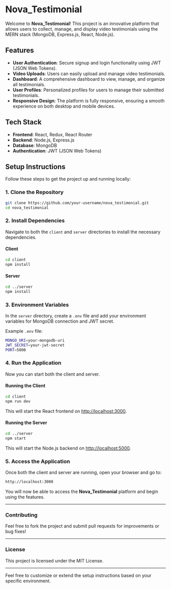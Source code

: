 # Nova_Testimonial

Welcome to **Nova_Testimonial**! This project is an innovative platform that allows users to collect, manage, and display video testimonials using the MERN stack (MongoDB, Express.js, React, Node.js).

## Features

- **User Authentication**: Secure signup and login functionality using JWT (JSON Web Tokens).
- **Video Uploads**: Users can easily upload and manage video testimonials.
- **Dashboard**: A comprehensive dashboard to view, manage, and organize all testimonials.
- **User Profiles**: Personalized profiles for users to manage their submitted testimonials.
- **Responsive Design**: The platform is fully responsive, ensuring a smooth experience on both desktop and mobile devices.

## Tech Stack

- **Frontend**: React, Redux, React Router
- **Backend**: Node.js, Express.js
- **Database**: MongoDB
- **Authentication**: JWT (JSON Web Tokens)

## Setup Instructions

Follow these steps to get the project up and running locally:

### 1. Clone the Repository

```bash
git clone https://github.com/your-username/nova_testimonial.git
cd nova_testimonial
```

### 2. Install Dependencies

Navigate to both the `client` and `server` directories to install the necessary dependencies.

#### Client

```bash
cd client
npm install
```

#### Server

```bash
cd ../server
npm install
```

### 3. Environment Variables

In the `server` directory, create a `.env` file and add your environment variables for MongoDB connection and JWT secret.

Example `.env` file:

```bash
MONGO_URI=your-mongodb-uri
JWT_SECRET=your-jwt-secret
PORT=5000
```

### 4. Run the Application

Now you can start both the client and server.

#### Running the Client

```bash
cd client
npm run dev
```

This will start the React frontend on [http://localhost:3000](http://localhost:3000).

#### Running the Server

```bash
cd ../server
npm start
```

This will start the Node.js backend on [http://localhost:5000](http://localhost:5000).

### 5. Access the Application

Once both the client and server are running, open your browser and go to:

```bash
http://localhost:3000
```

You will now be able to access the **Nova_Testimonial** platform and begin using the features.

---

### Contributing

Feel free to fork the project and submit pull requests for improvements or bug fixes!

---

### License

This project is licensed under the MIT License.

---

Feel free to customize or extend the setup instructions based on your specific environment.
